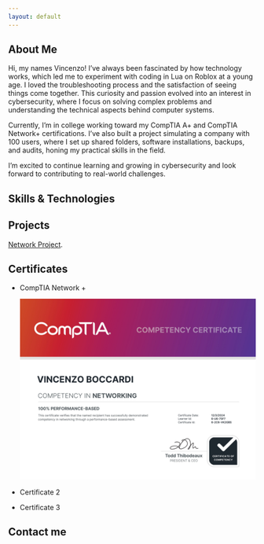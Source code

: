 ```yaml
---
layout: default
---
```


## About Me

Hi, my names Vincenzo! I’ve always been fascinated by how technology works, which led me to experiment with coding in Lua on Roblox at a young age. I loved the troubleshooting process and the satisfaction of seeing things come together. This curiosity and passion evolved into an interest in cybersecurity, where I focus on solving complex problems and understanding the technical aspects behind computer systems.

Currently, I’m in college working toward my CompTIA A+ and CompTIA Network+ certifications. I’ve also built a project simulating a company with 100 users, where I set up shared folders, software installations, backups, and audits, honing my practical skills in the field.

I’m excited to continue learning and growing in cybersecurity and look forward to contributing to real-world challenges.

## Skills & Technologies



## Projects

[Network Project](./another-page.html).

## Certificates

*   CompTIA Network +

      ![CompTIA Network + Logo](Certificate.pdf.png)

*   Certificate 2
*   Certificate 3

## Contact me
